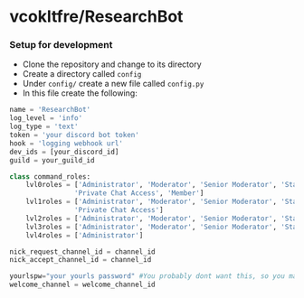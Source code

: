 # vcokltfre/ResearchBot

### Setup for development

- Clone the repository and change to its directory
- Create a directory called `config`
- Under `config/` create a new file called `config.py`
- In this file create the following:
```py
name = 'ResearchBot'
log_level = 'info'
log_type = 'text'
token = 'your discord bot token'
hook = 'logging webhook url'
dev_ids = [your_discord_id]
guild = your_guild_id

class command_roles:
    lvl0roles = ['Administrator', 'Moderator', 'Senior Moderator', 'Staff', 'Private Project Access',
                'Private Chat Access', 'Member']
    lvl1roles = ['Administrator', 'Moderator', 'Senior Moderator', 'Staff', 'Private Project Access',
                'Private Chat Access']
    lvl2roles = ['Administrator', 'Moderator', 'Senior Moderator', 'Staff', 'Private Project Access']
    lvl3roles = ['Administrator', 'Moderator', 'Senior Moderator', 'Staff']
    lvl4roles = ['Administrator']

nick_request_channel_id = channel_id
nick_accept_channel_id = channel_id

yourlspw="your yourls password" #You probably dont want this, so you may want to comment out the line that says "bot.cogs.utility.links" in main.py
welcome_channel = welcome_channel_id
```